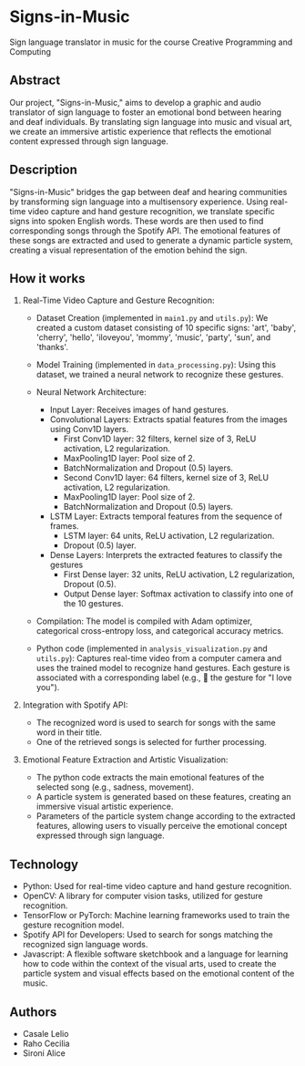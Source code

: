 # Signs-in-Music
Sign language translator in music for the course Creative Programming and Computing

## Abstract
Our project, "Signs-in-Music," aims to develop a graphic and audio translator of sign language to foster an emotional bond between hearing and deaf individuals. By translating sign language into music and visual art, we create an immersive artistic experience that reflects the emotional content expressed through sign language.

## Description
"Signs-in-Music" bridges the gap between deaf and hearing communities by transforming sign language into a multisensory experience. Using real-time video capture and hand gesture recognition, we translate specific signs into spoken English words. These words are then used to find corresponding songs through the Spotify API. The emotional features of these songs are extracted and used to generate a dynamic particle system, creating a visual representation of the emotion behind the sign.

## How it works
1. Real-Time Video Capture and Gesture Recognition:
   * Dataset Creation (implemented in `main1.py` and `utils.py`): We created a custom dataset consisting of 10 specific signs: 'art', 'baby', 'cherry', 'hello', 'iloveyou', 'mommy', 'music', 'party', 'sun', and 'thanks'.
   * Model Training (implemented in `data_processing.py`): Using this dataset, we trained a neural network to recognize these gestures.
   * Neural Network Architecture:
     - Input Layer: Receives images of hand gestures.
     - Convolutional Layers: Extracts spatial features from the images using Conv1D layers.
       - First Conv1D layer: 32 filters, kernel size of 3, ReLU activation, L2 regularization.
       - MaxPooling1D layer: Pool size of 2.
       - BatchNormalization and Dropout (0.5) layers.
       - Second Conv1D layer: 64 filters, kernel size of 3, ReLU activation, L2 regularization.
       - MaxPooling1D layer: Pool size of 2.
       - BatchNormalization and Dropout (0.5) layers.
     - LSTM Layer: Extracts temporal features from the sequence of frames.
       - LSTM layer: 64 units, ReLU activation, L2 regularization.
       - Dropout (0.5) layer.
     - Dense Layers: Interprets the extracted features to classify the gestures
        - First Dense layer: 32 units, ReLU activation, L2 regularization, Dropout (0.5).
        - Output Dense layer: Softmax activation to classify into one of the 10 gestures.
   * Compilation: The model is compiled with Adam optimizer, categorical cross-entropy loss, and categorical accuracy metrics.

   * Python code (implemented in `analysis_visualization.py` and `utils.py`): Captures real-time video from a computer camera and uses the trained model to recognize hand gestures. Each gesture is associated with a corresponding label (e.g., 🤟 the gesture for "I love you").

3. Integration with Spotify API:
   * The recognized word is used to search for songs with the same word in their title.
   * One of the retrieved songs is selected for further processing.
4. Emotional Feature Extraction and Artistic Visualization:
   * The python code extracts the main emotional features of the selected song (e.g., sadness,
     movement).
   * A particle system is generated based on these features, creating an immersive visual artistic
     experience.
   * Parameters of the particle system change according to the extracted features, allowing users to
     visually perceive the emotional concept expressed through sign language.

## Technology
* Python: Used for real-time video capture and hand gesture recognition.
* OpenCV: A library for computer vision tasks, utilized for gesture recognition.
* TensorFlow or PyTorch: Machine learning frameworks used to train the gesture recognition model.
* Spotify API for Developers: Used to search for songs matching the recognized sign language words.
* Javascript: A flexible software sketchbook and a language for learning how to code within the context of the visual arts, used to create the particle system and visual effects based on the emotional content of the music.

## Authors
* Casale Lelio
* Raho Cecilia
* Sironi Alice
